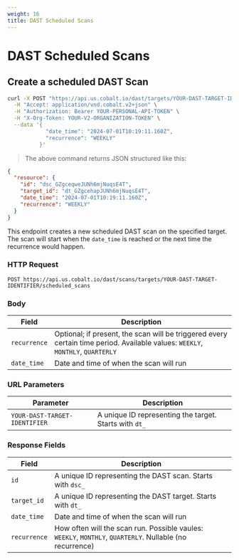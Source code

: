 ```yaml
---
weight: 16
title: DAST Scheduled Scans
---
```


# DAST Scheduled Scans

## Create a scheduled DAST Scan

```sh
curl -X POST "https://api.us.cobalt.io/dast/targets/YOUR-DAST-TARGET-IDENTIFIER/scheduled_scans" \
  -H "Accept: application/vnd.cobalt.v2+json" \
  -H "Authorization: Bearer YOUR-PERSONAL-API-TOKEN" \
  -H "X-Org-Token: YOUR-V2-ORGANIZATION-TOKEN" \
  --data '{
            "date_time": "2024-07-01T10:19:11.160Z",
            "recurrence": "WEEKLY"
          }'
```

> The above command returns JSON structured like this:

```json
{
  "resource": {
    "id": "dsc_GZgceqweJUNh6mjNuqsE4T",
    "target_id": "dt_GZgcehapJUNh6mjNuqsE4T",
    "date_time": "2024-07-01T10:19:11.160Z",
    "recurrence": "WEEKLY"
  }
}
```

This endpoint creates a new scheduled DAST scan on the specified target. The scan will start when the `date_time` is reached
or the next time the recurrence would happen.

### HTTP Request

`POST https://api.us.cobalt.io/dast/scans/targets/YOUR-DAST-TARGET-IDENTIFIER/scheduled_scans`

### Body

| Field        | Description                                                                                                                    |
|--------------|--------------------------------------------------------------------------------------------------------------------------------|
| `recurrence` | Optional; if present, the scan will be triggered every certain time period. Available values: `WEEKLY`, `MONTHLY`, `QUARTERLY` |
| `date_time`  | Date and time of when the scan will run                                                                                        |

### URL Parameters

| Parameter                      | Description                                            |
|--------------------------------|--------------------------------------------------------|
| `YOUR-DAST-TARGET-IDENTIFIER`  | A unique ID representing the target. Starts with `dt_` |

### Response Fields

| Field           | Description                                                                         |
|-----------------|-------------------------------------------------------------------------------------|
| `id`      | A unique ID representing the DAST scan. Starts with `dsc_` |
| `target_id`    | A unique ID representing the DAST target. Starts with `dt_` |
| `date_time` | Date and time of when the scan will run |
| `recurrence` | How often will the scan run. Possible vaules: `WEEKLY`, `MONTHLY`, `QUARTERLY`. Nullable (no recurrence)  |
